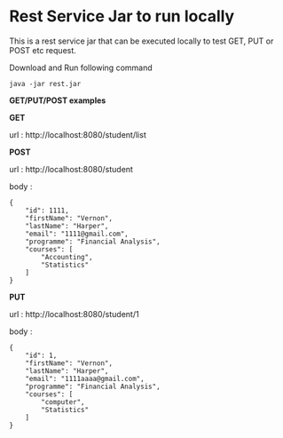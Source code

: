 Rest Service Jar to run locally
=====

This is a rest service jar that can be executed locally to test GET, PUT or POST etc request. 

Download and Run following command

```
java -jar rest.jar
```

**GET/PUT/POST examples**

**GET**

url : http://localhost:8080/student/list


**POST**

url : http://localhost:8080/student 

body : 
```
{
	"id": 1111,
	"firstName": "Vernon",
	"lastName": "Harper",
	"email": "1111@gmail.com",
	"programme": "Financial Analysis",
	"courses": [
		"Accounting",
		"Statistics"
	]
}
```

**PUT**

url : http://localhost:8080/student/1 

body : 
```
{
	"id": 1,
	"firstName": "Vernon",
	"lastName": "Harper",
	"email": "1111aaaa@gmail.com",
	"programme": "Financial Analysis",
	"courses": [
		"computer",
		"Statistics"
	]
}
```
